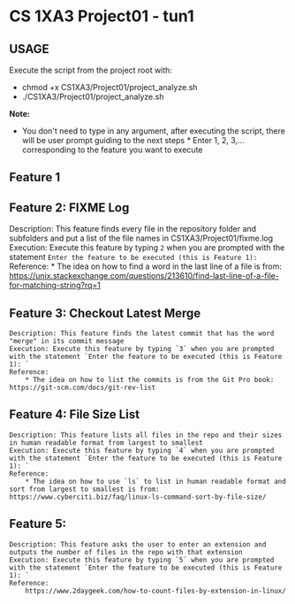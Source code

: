 # CS 1XA3 Project01 - tun1

## USAGE
   Execute the script from the project root with:
   * chmod +x CS1XA3/Project01/project_analyze.sh
   * ./CS1XA3/Project01/project_analyze.sh
   
   **Note:** 
   * You don't need to type in any argument, after executing the script, there will be user prompt guiding to the next steps
    * Enter 1, 2, 3,... corresponding to the feature you want to execute

## Feature 1

## Feature 2: FIXME Log
Description: This feature finds every file in the repository folder and subfolders and put a list of the file names in CS1XA3/Project01/fixme.log
Execution: Execute this feature by typing `2` when you are prompted with the statement `Enter the feature to be executed (this is Feature 1): `
Reference: 
    * The idea on how to find a word in the last line of a file is from: https://unix.stackexchange.com/questions/213610/find-last-line-of-a-file-for-matching-string?rq=1

## Feature 3: Checkout Latest Merge
    Description: This feature finds the latest commit that has the word "merge" in its commit message
    Execution: Execute this feature by typing `3` when you are prompted with the statement `Enter the feature to be executed (this is Feature 1): `
    Reference: 
        * The idea on how to list the commits is from the Git Pro book: https://git-scm.com/docs/git-rev-list

## Feature 4: File Size List
    Description: This feature lists all files in the repo and their sizes in human readable format from largest to smallest
    Execution: Execute this feature by typing `4` when you are prompted with the statement `Enter the feature to be executed (this is Feature 1): `
    Reference:
        * The idea on how to use `ls` to list in human readable format and sort from largest to smallest is from: https://www.cyberciti.biz/faq/linux-ls-command-sort-by-file-size/

## Feature 5:
    Description: This feature asks the user to enter an extension and outputs the number of files in the repo with that extension
    Execution: Execute this feature by typing `5` when you are prompted with the statement `Enter the feature to be executed (this is Feature 1): `
    Reference:
        https://www.2daygeek.com/how-to-count-files-by-extension-in-linux/
